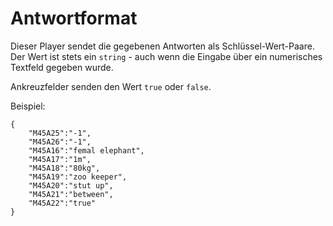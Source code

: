 # Antwortformat

Dieser Player sendet die gegebenen Antworten als Schlüssel-Wert-Paare. Der Wert ist stets ein `string` - auch wenn die Eingabe über ein numerisches Textfeld gegeben wurde.

Ankreuzfelder senden den Wert `true` oder `false`.

Beispiel:
```
{
	"M45A25":"-1",
	"M45A26":"-1",
	"M45A16":"femal elephant",
	"M45A17":"1m",
	"M45A18":"80kg",
	"M45A19":"zoo keeper",
	"M45A20":"stut up",
	"M45A21":"between",
	"M45A22":"true"
}
```
